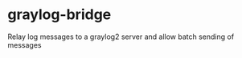graylog-bridge
==============

Relay log messages to a graylog2 server and allow batch sending of messages

